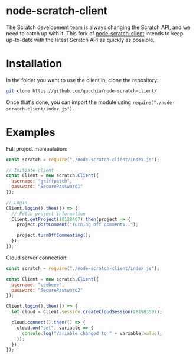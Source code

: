 # node-scratch-client

The Scratch development team is always changing the Scratch API, and we need to catch up with it. This fork of [node-scratch-client](https://github.com/edqx/node-scratch-client/) intends to keep up-to-date with the latest Scratch API as quickly as possible.

# Installation

In the folder you want to use the client in, clone the repository:
```bash
git clone https://github.com/qucchia/node-scratch-client/
```

Once that's done, you can import the module using `require("./node-scratch-client/index.js")`.

# Examples

Full project manipulation:
```js
const scratch = require("./node-scratch-client/index.js");

// Initiate client
const Client = new scratch.Client({
  username: "griffpatch",
  password: "SecurePassword1"
});

// Login
Client.login().then(() => {
  // Fetch project information
  Client.getProject(10128407).then(project => {
    project.postComment("Turning off comments..");

    project.turnOffCommenting();
  });
});
```

Cloud server connection:
```js
const scratch = require("./node-scratch-client/index.js");

const Client = new scratch.Client({
  username: "ceebeee",
  password: "SecurePassword2"
});

Client.login().then(() => {
  let cloud = Client.session.createCloudSession(281983597);

  cloud.connect().then(() => {
    cloud.on("set", variable => {
      console.log("Variable changed to " + variable.value);
    });
  });
});
```
